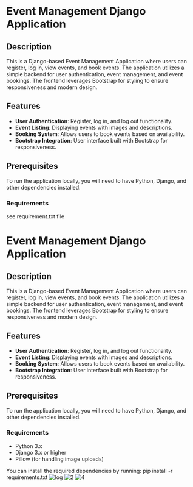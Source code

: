 # Event Management Django Application

## Description

This is a Django-based Event Management Application where users can register, log in, view events, and book events. The application utilizes a simple backend for user authentication, event management, and event bookings. The frontend leverages Bootstrap for styling to ensure responsiveness and modern design.

## Features

- **User Authentication**: Register, log in, and log out functionality.
- **Event Listing**: Displaying events with images and descriptions.
- **Booking System**: Allows users to book events based on availability.
- **Bootstrap Integration**: User interface built with Bootstrap for responsiveness.

## Prerequisites

To run the application locally, you will need to have Python, Django, and other dependencies installed.

### Requirements
see requirement.txt file

# Event Management Django Application

## Description

This is a Django-based Event Management Application where users can register, log in, view events, and book events. The application utilizes a simple backend for user authentication, event management, and event bookings. The frontend leverages Bootstrap for styling to ensure responsiveness and modern design.

## Features

- **User Authentication**: Register, log in, and log out functionality.
- **Event Listing**: Displaying events with images and descriptions.
- **Booking System**: Allows users to book events based on availability.
- **Bootstrap Integration**: User interface built with Bootstrap for responsiveness.

## Prerequisites

To run the application locally, you will need to have Python, Django, and other dependencies installed.

### Requirements
- Python 3.x
- Django 3.x or higher
- Pillow (for handling image uploads)

You can install the required dependencies by running:
pip install -r requirements.txt
![log](https://github.com/user-attachments/assets/b9f07972-78ab-4c9b-94d7-493fdf6512b0)
![2](https://github.com/user-attachments/assets/9a08fbe7-1a94-4895-9f28-19df7b1ae5db)
![4](https://github.com/user-attachments/assets/fbfedb7e-3de4-4486-93ea-ce4a857bd3a8)



